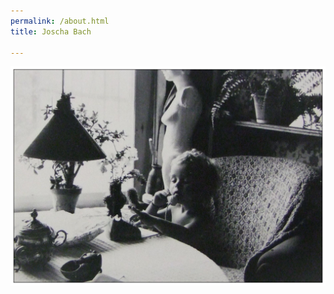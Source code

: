 ```yaml
---
permalink: /about.html
title: Joscha Bach

---
```


![Joscha Bach in his office](/images/1976_07_20.jpg)


